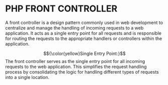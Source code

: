 <h1>PHP FRONT CONTROLLER</h1>

A front controller is a design pattern commonly used in web development to centralize and manage the handling of incoming requests to a web application. It acts as a single entry point for all requests and is responsible for routing the requests to the appropriate handlers or controllers within the application.

$${\color{yellow}Single Entry Point:}$$ The front controller serves as the single entry point for all incoming requests to the web application. This simplifies the request handling process by consolidating the logic for handling different types of requests into a single location.



